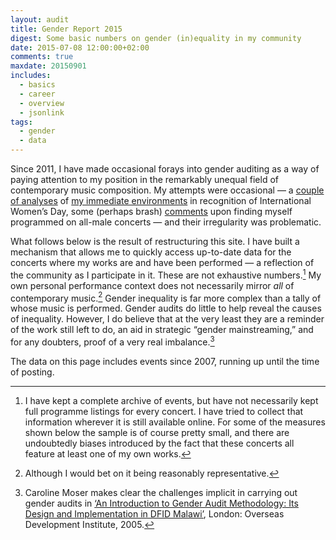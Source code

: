 ```yaml
---
layout: audit
title: Gender Report 2015
digest: Some basic numbers on gender (in)equality in my community
date: 2015-07-08 12:00:00+02:00
comments: true
maxdate: 20150901
includes:
  - basics
  - career
  - overview
  - jsonlink
tags:
  - gender
  - data
---
```


Since 2011, I have made occasional forays into gender auditing as a way of paying attention to my position in the remarkably unequal field of contemporary music composition. My attempts were occasional — a [couple of analyses][f6c0c66d] of [my immediate environments][9904edf0] in recognition of International Women’s Day, some (perhaps brash) [comments][29f0df7d] upon finding myself programmed on all-male concerts — and their irregularity was problematic.

  [29f0df7d]: http://www.chrisswithinbank.net/2013/10/all-the-time-that-you-have-in-venice/ "All the time that you have in Venice"
  [f6c0c66d]: http://www.chrisswithinbank.net/2012/03/where-are-the-women-in-your-local-music-scene-paris-edition/ "Where are the women in your local music scene? — Paris Edition"
  [9904edf0]: http://www.chrisswithinbank.net/2011/03/where-are-the-women-in-your-local-music-scene/ "Where are the women in your local music scene?"

What follows below is the result of restructuring this site. I have built a mechanism that allows me to quickly access up-to-date data for the concerts where my works are and have been performed — a reflection of the community as I participate in it. These are not exhaustive numbers.[^history] My own personal performance context does not necessarily mirror *all* of contemporary music.[^context] Gender inequality is far more complex than a tally of whose music is performed. Gender audits do little to help reveal the causes of inequality. However, I do believe that at the very least they are a reminder of the work still left to do, an aid in strategic “gender mainstreaming,” and for any doubters, proof of a very real imbalance.[^methodology]

  [^history]: I have kept a complete archive of events, but have not necessarily kept full programme listings for every concert. I have tried to collect that information wherever it is still available online. For some of the measures shown below the sample is of course pretty small, and there are undoubtedly biases introduced by the fact that these concerts all feature at least one of my own works.

  [^context]: Although I would bet on it being reasonably representative.

  [^methodology]: Caroline Moser makes clear the challenges implicit in carrying out gender audits in [‘An Introduction to Gender Audit Methodology: Its Design and Implementation in DFID Malawi’](http://www.odi.org.uk/publications/1195-introduction-gender-audit-methodology-its-design-implementation-dfid-malawi), London: Overseas Development Institute, 2005.

The data on this page includes events since 2007, running up until the time of posting.
